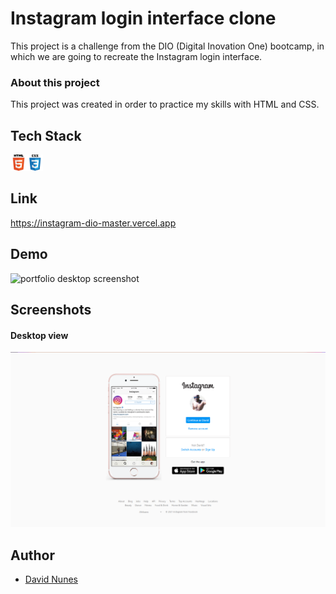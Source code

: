 # Instagram login interface clone

This project is a challenge from the DIO (Digital Inovation One) bootcamp, in which we are going to recreate the Instagram login interface.

### About this project

This project was created in order to practice my skills with HTML and CSS.


## Tech Stack

<img alt="HTML5" width="26px" src="https://raw.githubusercontent.com/github/explore/80688e429a7d4ef2fca1e82350fe8e3517d3494d/topics/html/html.png" /><img alt="CSS3" width="26px" src="https://raw.githubusercontent.com/github/explore/80688e429a7d4ef2fca1e82350fe8e3517d3494d/topics/css/css.png" />

## Link

https://instagram-dio-master.vercel.app

  
## Demo

![portfolio desktop screenshot](img/instagram_clone.gif)
  
## Screenshots

#### Desktop view

![portfolio desktop screenshot](img/desktop.png)
  
## Author

- [David Nunes](https://www.github.com/Dnuns)
